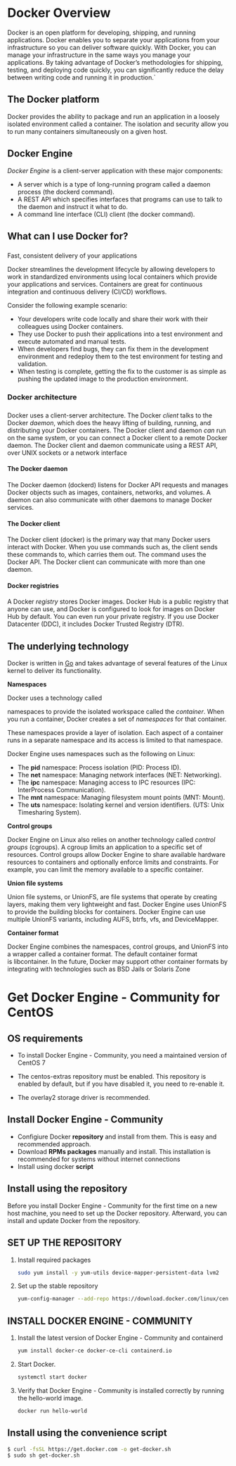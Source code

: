 # Docker Overview

Docker is an open platform for developing, shipping, and running applications. Docker enables you to separate your applications from      your infrastructure so you can deliver software quickly. With Docker, you can manage your infrastructure in the same ways you manage    your applications. By taking advantage of Docker’s methodologies for shipping, testing, and deploying code quickly, you can              significantly reduce the delay between writing code and running it in production.`

## The Docker platform

Docker provides the ability to package and run an application in a loosely isolated environment called a container. The isolation and security allow you to run many containers simultaneously on a given host.


## Docker Engine

_Docker Engine_ is a client-server application with these major components:

- A server which is a type of long-running program called a daemon process (the dockerd command). 
- A REST API which specifies interfaces that programs can use to talk to the daemon and instruct it what to do. 
- A command line interface (CLI) client (the docker command).

## What can I use Docker for?

### 

Fast, consistent delivery of your applications

Docker streamlines the development lifecycle by allowing developers to work in standardized environments using local containers which provide your applications and services. Containers are great for continuous integration and continuous delivery (CI/CD) workflows.

Consider the following example scenario:

- Your developers write code locally and share their work with their colleagues using Docker containers.
- They use Docker to push their applications into a test environment and execute automated and manual tests.
- When developers find bugs, they can fix them in the development environment and redeploy them to the test environment for testing and validation.
- When testing is complete, getting the fix to the customer is as simple as pushing the updated image to the production environment.

### Docker architecture

### 

Docker uses a client-server architecture. The Docker _client_ talks to the Docker _daemon_, which does the heavy lifting of building, running, and distributing your Docker containers. The Docker client and daemon _can_ run on the same system, or you can connect a Docker client to a remote Docker daemon. The Docker client and daemon communicate using a REST API, over UNIX sockets or a network interface

#### The Docker daemon

#### 

The Docker daemon (dockerd) listens for Docker API requests and manages Docker objects such as images, containers, networks, and volumes. A daemon can also communicate with other daemons to manage Docker services.

#### The Docker client

#### 

The Docker client (docker) is the primary way that many Docker users interact with Docker. When you use commands such as, the client sends these commands to, which carries them out. The command uses the Docker API. The Docker client can communicate with more than one daemon.

#### Docker registries

#### 

A Docker _registry_ stores Docker images. Docker Hub is a public registry that anyone can use, and Docker is configured to look for images on Docker Hub by default. You can even run your private registry. If you use Docker Datacenter (DDC), it includes Docker Trusted Registry (DTR).

## The underlying technology


Docker is written in [Go](https://golang.org/) and takes advantage of several features of the Linux kernel to deliver its functionality.

**Namespaces**

Docker uses a technology called 

namespaces to provide the isolated workspace called the _container_. When you run a container, Docker creates a set of _namespaces_ for that container.

These namespaces provide a layer of isolation. Each aspect of a container runs in a separate namespace and its access is limited to that namespace.

Docker Engine uses namespaces such as the following on Linux:

- The **pid** namespace: Process isolation (PID: Process ID).
- The **net** namespace: Managing network interfaces (NET: Networking).
- The **ipc** namespace: Managing access to IPC resources (IPC: InterProcess Communication).
- The **mnt** namespace: Managing filesystem mount points (MNT: Mount).
- The **uts** namespace: Isolating kernel and version identifiers. (UTS: Unix Timesharing System).

**Control groups**

Docker Engine on Linux also relies on another technology called _control groups_ (cgroups). A cgroup limits an application to a specific set of resources. Control groups allow Docker Engine to share available hardware resources to containers and optionally enforce limits and constraints. For example, you can limit the memory available to a specific container.

**Union file systems**

Union file systems, or UnionFS, are file systems that operate by creating layers, making them very lightweight and fast. Docker Engine uses UnionFS to provide the building blocks for containers. Docker Engine can use multiple UnionFS variants, including AUFS, btrfs, vfs, and DeviceMapper.

**Container format**

Docker Engine combines the namespaces, control groups, and UnionFS into a wrapper called a container format. The default container format is libcontainer. In the future, Docker may support other container formats by integrating with technologies such as BSD Jails or Solaris Zone



# Get Docker Engine - Community for CentOS

## OS requirements

- To install Docker Engine - Community, you need a maintained version of CentOS 7

- The centos-extras repository must be enabled. This repository is enabled by default, but if you have disabled it, you need to re-enable it.

- The overlay2 storage driver is recommended.

## Install Docker Engine - Community

- Configiure Docker **repository** and install from them. This is easy and recommended approach.
- Download **RPMs packages** manually and install. This installation is recommended for systems without internet connections
- Install using docker **script**

## Install using the repository

Before you install Docker Engine - Community for the first time on a new host machine, you need to set up the Docker repository. Afterward, you can install and update Docker from the repository.

## SET UP THE REPOSITORY

1. Install required packages

    ```sh
    sudo yum install -y yum-utils device-mapper-persistent-data lvm2
    ```
2. Set up the stable repository

    ```sh
    yum-config-manager --add-repo https://download.docker.com/linux/centos/docker-ce.repo
    ```

## INSTALL DOCKER ENGINE - COMMUNITY

1. Install the latest version of Docker Engine - Community and containerd

    ```sh
    yum install docker-ce docker-ce-cli containerd.io
    ```

2. Start Docker.
    ```sh
    systemctl start docker
    ```

3. Verify that Docker Engine - Community is installed correctly by running the hello-world image.
    ```sh
    docker run hello-world
    ```

## Install using the convenience script

```sh
$ curl -fsSL https://get.docker.com -o get-docker.sh
$ sudo sh get-docker.sh
```
